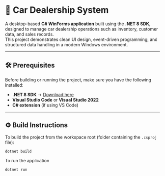 # 🚗 Car Dealership System

A desktop-based **C# WinForms application** built using the **.NET 8 SDK**, designed to manage car dealership operations such as inventory, customer data, and sales records.  
This project demonstrates clean UI design, event-driven programming, and structured data handling in a modern Windows environment.

---

## 🛠️ Prerequisites

Before building or running the project, make sure you have the following installed:

- **.NET 8 SDK** → [Download here](https://dotnet.microsoft.com/en-us/download/dotnet/8.0)
- **Visual Studio Code** or **Visual Studio 2022**
- **C# extension** (if using VS Code)

---

## ⚙️ Build Instructions

To build the project from the workspace root (folder containing the `.csproj` file):

```bash
dotnet build
```
To run the application
```
dotnet run
```
